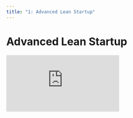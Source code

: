 ```yaml
---
title: "1: Advanced Lean Startup"
---
```


# Advanced Lean Startup

<div class='embed-container'><iframe src='https://player.vimeo.com/video/206215671' frameborder='0' webkitAllowFullScreen mozallowfullscreen allowFullScreen></iframe></div>
